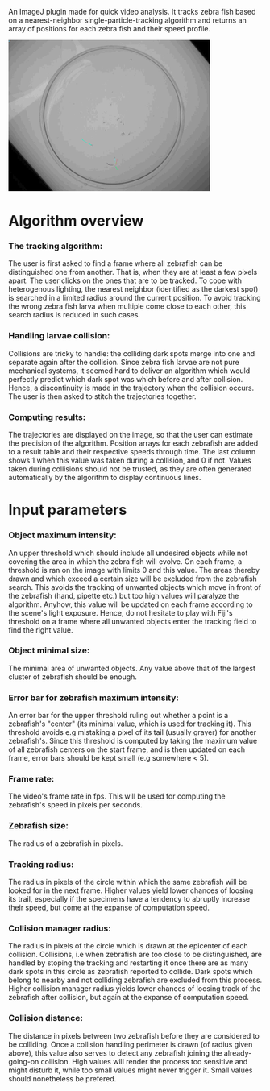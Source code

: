 An ImageJ plugin made for quick video analysis. It tracks zebra fish based on a nearest-neighbor single-particle-tracking algorithm and returns an array of positions for each zebra fish and their speed profile.

<img src="zf_tracking_demo.gif" alt="drawing" width="400"/>

# Algorithm overview

### The tracking algorithm:

The user is first asked to find a frame where all zebrafish can be distinguished one from another. That is, when they are at least a few pixels apart. The user clicks on the ones that are to be tracked.
To cope with heterogenous lighting, the nearest neighbor (identified as the darkest spot) is searched in a limited radius around the current position. To avoid tracking the wrong zebra fish larva when multiple come close to each other, this search radius is reduced in such cases.

### Handling larvae collision:

Collisions are tricky to handle: the colliding dark spots merge into one and separate again after the collision. Since zebra fish larvae are not pure mechanical systems, it seemed hard to deliver an algorithm which would perfectly predict which dark spot was which before and after collision. Hence, a discontinuity is made in the trajectory when the collision occurs. The user is then asked to stitch the trajectories together.

### Computing results:

The trajectories are displayed on the image, so that the user can estimate the precision of the algorithm. Position arrays for each zebrafish are added to a result table and their respective speeds through time. The last column shows 1 when this value was taken during a collision, and 0 if not. Values taken during collisions should not be trusted, as they are often generated automatically by the algorithm to display continuous lines.

# Input parameters

### Object maximum intensity:

An upper threshold which should include all undesired objects while not covering the area in which the zebra fish will evolve.
On each frame, a threshold is ran on the image with limits 0 and this value. The areas thereby drawn and which exceed a certain size will be excluded from the zebrafish search. This avoids the tracking of unwanted objects which move in front of the zebrafish (hand, pipette etc.) but too high values will paralyze the algorithm. Anyhow, this value will be updated on each frame according to the scene's light exposure.
Hence, do not hesitate to play with Fiji's threshold on a frame where all unwanted objects enter the tracking field to find the right value.

### Object minimal size:

The minimal area of unwanted objects. Any value above that of the largest cluster of zebrafish should be enough.

### Error bar for zebrafish maximum intensity:

An error bar for the upper threshold ruling out whether a point is a zebrafish's "center" (its minimal value, which is used for tracking it). This threshold avoids e.g mistaking a pixel of its tail (usually grayer) for another zebrafish's. Since this threshold is computed by taking the maximum value of all zebrafish centers on the start frame, and is then updated on each frame, error bars should be kept small (e.g somewhere < 5).

### Frame rate:

The video's frame rate in fps. This will be used for computing the zebrafish's speed in pixels per seconds.

### Zebrafish size:

The radius of a zebrafish in pixels.

### Tracking radius:

The radius in pixels of the circle within which the same zebrafish will be looked for in the next frame. Higher values yield lower chances of loosing its trail, especially if the specimens have a tendency to abruptly increase their speed, but come at the expanse of computation speed.

### Collision manager radius:

The radius in pixels of the circle which is drawn at the epicenter of each collision. Collisions, i.e when zebrafish are too close to be distinguished, are handled by stoping the tracking and restarting it once there are as many dark spots in this circle as zebrafish reported to collide. Dark spots which belong to nearby and not colliding zebrafish are excluded from this process. Higher collision manager radius yields lower chances of loosing track of the zebrafish after collision, but again at the expanse of computation speed.

### Collision distance:

The distance in pixels between two zebrafish before they are considered to be colliding. Once a collision handling perimeter is drawn (of radius given above), this value also serves to detect any zebrafish joining the already-going-on collision.
High values will render the process too sensitive and might disturb it, while too small values might never trigger it. Small values should nonetheless be prefered.
